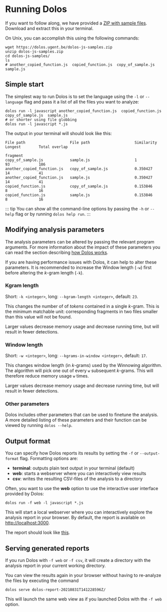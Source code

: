 # Running Dolos

If you want to follow along, we have provided a [ZIP with sample files](/dolos-js-samples.zip).
Download and extract this in your terminal.

On Unix, you can accomplish this using the following commands:
```shell
wget https://dolos.ugent.be/dolos-js-samples.zip
unzip dolos-js-samples.zip
cd dolos-js-samples/
ls
# another_copied_function.js  copied_function.js  copy_of_sample.js  sample.js
```

## Simple start

The simplest way to run Dolos is to set the language using the `-l` or `--language`
flag and pass it a list of all the files you want to analyze:
```shell
dolos run -l javascript another_copied_function.js  copied_function.js  copy_of_sample.js  sample.js
# or shorter using file globbing
dolos run -l javascript *.js
```
The output in your terminal will should look like this:
```
File path                    File path                    Similarity  Longest        Total overlap
                                                                      fragment
copy_of_sample.js            sample.js                    1           93             186
another_copied_function.js   copy_of_sample.js            0.350427    14             41
another_copied_function.js   sample.js                    0.350427    14             41
copied_function.js           copy_of_sample.js            0.153846    8              16
copied_function.js           sample.js                    0.153846    8              16
```
::: tip
You can show all the command-line options by passing the `-h` or `--help` flag
or by running `dolos help run`.
:::

## Modifying analysis parameters

The analysis parameters can be altered by passing the relevant program
arguments. For more information about the impact of these parameters you can
read the section describing [how Dolos works](./algorithm.html).

If you are having performance issues with Dolos, it can help to alter these
parameters. It is recommended to increase the Window length (`-w`) first before
altering the _k_-gram length (`-k`).

### Kgram length

Short: `-k <integer>`, long: `--kgram-length <integer>`, default: `23`.

This changes the number of of _tokens_ contained in a single _k_-gram. This is the
minimum matchable unit: corresponding fragments in two files smaller than this
value will not be found.

Larger values decrease memory usage and decrease running time, but will result
in fewer detections.

### Window length

Short: `-w <integer>`, long: `--kgrams-in-window <integer>`, default: `17`.

This changes window length (in _k_-grams) used by the Winnowing algorithm. The
algorithm will pick one out of every `w` subsequent _k_-grams. This will
therefore reduce memory usage `w` times.

Larger values decrease memory usage and decrease running time, but will result
in fewer detections.

### Other parameters

Dolos includes other parameters that can be used to finetune the analysis. A
more detailed listing of these parameters and their function can be viewed by
running `dolos --help`.


## Output format

You can specify how Dolos reports its results by setting the `-f` or `--output-format` flag.
Formatting options are:
 - **terminal**: outputs plain text output in your terminal (default)
 - **web**: starts a webserver where you can interactively view results
 - **csv**: writes the resulting CSV-files of the analysis to a directory 

Often, you want to use the **web** option to use the interactive user interface
provided by Dolos:

```shell
dolos run -f web -l javascript *.js
```

This will start a local webserver where you can interactively explore the
analysis report in your browser. By default, the report is available on <http://localhost:3000>.

The report should look like [this](https://dolos.ugent.be/demo/sample/).

## Serving generated reports

If you run Dolos with `-f web` or `-f csv`, it will create a directory with the
analysis report in your current working directory.

You can view the results again in your browser without having to re-analyze the
files by executing the command
```shell
dolos serve dolos-report-20210831T141228596Z/
```

This will launch the same web view as if you launched Dolos with the `-f web`
option.
